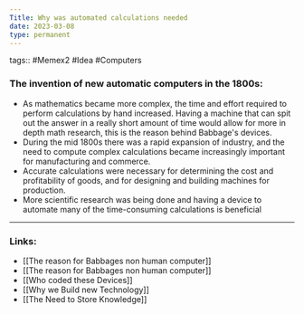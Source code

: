 ```yaml
---
Title: Why was automated calculations needed
date: 2023-03-08
type: permanent
---
```

tags::  #Memex2 #Idea #Computers 

### The invention of new automatic computers in the 1800s:
- As mathematics became more complex, the time and effort required to perform calculations by hand increased. Having a machine that can spit out the answer in a really short amount of time would allow for more in depth math research, this is the reason behind Babbage's devices.
-  During the mid 1800s there was a rapid expansion of industry, and the need to compute complex calculations became increasingly important for manufacturing and commerce. 
- Accurate calculations were necessary for determining the cost and profitability of goods, and for designing and building machines for production.
- More scientific research was being done and having a device to automate many of the time-consuming calculations is beneficial

---
### Links:
- [[The reason for Babbages non human computer]]
- [[The reason for Babbages non human computer]]
- [[Who coded these Devices]]
- [[Why we Build new Technology]]
- [[The Need to Store Knowledge]]